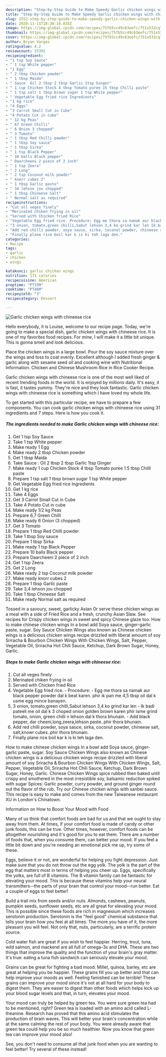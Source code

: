 ```yaml
---
description: "Step-by-Step Guide to Make Speedy Garlic chicken wings with chineese rice"
title: "Step-by-Step Guide to Make Speedy Garlic chicken wings with chineese rice"
slug: 2552-step-by-step-guide-to-make-speedy-garlic-chicken-wings-with-chineese-rice
date: 2020-11-11T18:38:14.835Z
image: https://img-global.cpcdn.com/recipes/75fb5cc49c63eefc/751x532cq70/garlic-chicken-wings-with-chineese-rice-recipe-main-photo.jpg
thumbnail: https://img-global.cpcdn.com/recipes/75fb5cc49c63eefc/751x532cq70/garlic-chicken-wings-with-chineese-rice-recipe-main-photo.jpg
cover: https://img-global.cpcdn.com/recipes/75fb5cc49c63eefc/751x532cq70/garlic-chicken-wings-with-chineese-rice-recipe-main-photo.jpg
author: Bryan Vargas
ratingvalue: 4.2
reviewcount: 25392
recipeingredient:
- "1 tsp Soy Sauce"
- " 1 tsp White pepper"
- "1 Egg"
- " 2 tbsp Chicken powder"
- " 1 tbsp Maida"
- " Sauce  Oil 2 tbsp 2 tbsp Garlic 1tsp Ginger"
- " 1 cup Chicken Stock 4 tbsp Tomato puree 15 tbsp Chilli paste"
- " 1 tsp salt 1 tbsp brown sugar 1 tsp White pepper"
- " Vegetable Egg fried rice Ingredients"
- "1 kg rice"
- "4 Eggs"
- "3 Carrot Small Cut in Cube"
- "4 Potato Cut in cube"
- " 12 kg Peas"
- " 67 Green Chilli"
- " 6 Onion 3 chopped"
- " 3 Tomato"
- " 1 tbsp Red Chilli powder"
- " 1 tbsp Soy sauce"
- " 1 tbsp Sirka"
- " 1 tsp Black Pepper"
- " 10 balls Black pepper"
- " Daarcheeni 2 piece of 2 inch"
- " 1 tsp Zeera"
- " 2 Long"
- " 2 tsp Coconut milk powder"
- " knorr cubes 2"
- " 1 tbsp Garlic paste"
- " 34 lehson jou chopped"
- " 1 tbsp Chineese Salt"
- " Normal salt as required"
recipeinstructions:
- "Cut all veges finely"
- "Merinated chiken frying in oil"
- "Served with Chicken fried Rice"
- "Vegetable Egg fried rice. Procedure: Egg me thora sa namak aur black pepper powder dal k beat karen. phir ik pan me 4,5 tbsp oil dal k usme egg mince banayen."
- "3 onion, tomato,green chilli,Sabut lehson 3,4 ko grind kar len Ik badi pateeli me oil dal k 3 choped onion golden brown karen phir isme grind tomato, onion, green chilli n lehson dal k thora bhunain. Add black pepper, dar cheeni,long,zeera,lehson paste..phir thora bhunain."
- "Add red chilli powder, soya sauce, sirka, coconut powder, chineese salt, salt,knowr cubes..phir thora bhunain."
- "Finally plane rice boil kar k is ki teh laga den."
categories:
- Recipe
tags:
- garlic
- chicken
- wings

katakunci: garlic chicken wings 
nutrition: 171 calories
recipecuisine: American
preptime: "PT15M"
cooktime: "PT46M"
recipeyield: "3"
recipecategory: Dessert

---
```



![Garlic chicken wings with chineese rice](https://img-global.cpcdn.com/recipes/75fb5cc49c63eefc/751x532cq70/garlic-chicken-wings-with-chineese-rice-recipe-main-photo.jpg)

Hello everybody, it is Louise, welcome to our recipe page. Today, we're going to make a special dish, garlic chicken wings with chineese rice. It is one of my favorites food recipes. For mine, I will make it a little bit unique. This is gonna smell and look delicious.

Place the chicken wings in a large bowl. Pour the soy sauce mixture over the wings and toss to coat evenly. Excellent although I added fresh ginger &amp; garlic along with sesame seed oil and cooking wine with Nutritional Information. Chicken and Chinese Mushroom Rice in Rice Cooker Recipe.

Garlic chicken wings with chineese rice is one of the most well liked of recent trending foods in the world. It is enjoyed by millions daily. It's easy, it is fast, it tastes yummy. They're nice and they look fantastic. Garlic chicken wings with chineese rice is something which I have loved my whole life.


To get started with this particular recipe, we have to prepare a few components. You can cook garlic chicken wings with chineese rice using 31 ingredients and 7 steps. Here is how you cook it.

<!--inarticleads1-->

##### The ingredients needed to make Garlic chicken wings with chineese rice:

1. Get 1 tsp Soy Sauce
1. Take  1 tsp White pepper
1. Make ready 1 Egg
1. Make ready  2 tbsp Chicken powder
1. Get  1 tbsp Maida
1. Take  Sauce : Oil 2 tbsp 2 tbsp Garlic 1tsp Ginger
1. Make ready  1 cup Chicken Stock 4 tbsp Tomato puree 1.5 tbsp Chilli paste
1. Prepare  1 tsp salt 1 tbsp brown sugar 1 tsp White pepper
1. Get  Vegetable Egg fried rice Ingredients
1. Get 1 kg rice
1. Take 4 Eggs
1. Get 3 Carrot Small Cut in Cube
1. Take 4 Potato Cut in cube
1. Make ready  1/2 kg Peas
1. Prepare  6,7 Green Chilli
1. Make ready  6 Onion (3 chopped)
1. Get  3 Tomato
1. Prepare  1 tbsp Red Chilli powder
1. Take  1 tbsp Soy sauce
1. Prepare  1 tbsp Sirka
1. Make ready  1 tsp Black Pepper
1. Prepare  10 balls Black pepper
1. Prepare  Daarcheeni 2 piece of 2 inch
1. Get  1 tsp Zeera
1. Get  2 Long
1. Make ready  2 tsp Coconut milk powder
1. Make ready  knorr cubes 2
1. Prepare  1 tbsp Garlic paste
1. Take  3,4 lehson jou chopped
1. Take  1 tbsp Chineese Salt
1. Make ready  Normal salt as required


Tossed in a savoury, sweet, garlicky Asian Or serve these chicken wings as a meal with a side of Fried Rice and a fresh, crunchy Asian Slaw. See recipes for Crispy chicken wings in sweet and spicy Chinese glaze too. How to make chinese chicken wings In a bowl add Soya sauce, ginger-garlic paste, sugar. Soy Sauce Chicken Wings also known as Chinese chicken wings is a delicious chicken wings recipe drizzled with liberal amount of soy Sriracha &amp; Bourbon Chicken Wings With Chicken Wings, Salt, Pepper, Vegetable Oil, Sriracha Hot Chili Sauce, Ketchup, Dark Brown Sugar, Honey, Garlic. 

<!--inarticleads2-->

##### Steps to make Garlic chicken wings with chineese rice:

1. Cut all veges finely
1. Merinated chiken frying in oil
1. Served with Chicken fried Rice
1. Vegetable Egg fried rice. - Procedure: - Egg me thora sa namak aur black pepper powder dal k beat karen. phir ik pan me 4,5 tbsp oil dal k usme egg mince banayen.
1. 3 onion, tomato,green chilli,Sabut lehson 3,4 ko grind kar len - Ik badi pateeli me oil dal k 3 choped onion golden brown karen phir isme grind tomato, onion, green chilli n lehson dal k thora bhunain. - Add black pepper, dar cheeni,long,zeera,lehson paste..phir thora bhunain.
1. Add red chilli powder, soya sauce, sirka, coconut powder, chineese salt, salt,knowr cubes..phir thora bhunain.
1. Finally plane rice boil kar k is ki teh laga den.


How to make chinese chicken wings In a bowl add Soya sauce, ginger-garlic paste, sugar. Soy Sauce Chicken Wings also known as Chinese chicken wings is a delicious chicken wings recipe drizzled with liberal amount of soy Sriracha &amp; Bourbon Chicken Wings With Chicken Wings, Salt, Pepper, Vegetable Oil, Sriracha Hot Chili Sauce, Ketchup, Dark Brown Sugar, Honey, Garlic. Chinese Chicken Wings spice rubbed then baked until crispy and smothered in the most irresistible soy, balsamic reduction spiked with sugar Spices: Garlic powder, curry powder, and ground ginger round out the flavor of the rub. Try our Chinese chicken wings with sanbei sauce. This recipe is easy to make and comes from the new Taiwanese restaurant XU in London&#39;s Chinatown. 

Information on How to Boost Your Mood with Food


Many of us think that comfort foods are bad for us and that we ought to stay away from them. At times, if your comfort food is made of candy or other junk foods, this can be true. Other times, however, comfort foods can be altogether nourishing and it's good for you to eat them. There are a number of foods that, when you consume them, can better your mood. If you feel a little bit down and you're needing an emotional pick me up, try some of these.

Eggs, believe it or not, are wonderful for helping you fight depression. Just make sure that you do not throw out the egg yolk. The yolk is the part of the egg that matters most in terms of helping you cheer up. Eggs, specifically the yolks, are full of B vitamins. The B vitamin family can be fantastic for elevating your mood. This is because these vitamins help your neural transmitters--the parts of your brain that control your mood--run better. Eat a couple of eggs to feel better!

Build a trail mix from seeds and/or nuts. Almonds, cashews, peanuts, pumpkin seeds, sunflower seeds, etc are all great for elevating your mood. This is possible since these foods are rich in magnesium which increases serotonin production. Serotonin is the "feel good" chemical substance that tells your brain how you feel at all times. The more you have of it, the more pleasant you will feel. Not only that, nuts, particularly, are a terrific protein source.

Cold water fish are great if you wish to feel happier. Herring, trout, tuna, wild salmon, and mackerel are all full of omega-3s and DHA. These are two things that improve the quality and the function of your brain's gray matter. It's true: eating a tuna fish sandwich can seriously elevate your mood. 

Grains can be great for fighting a bad mood. Millet, quinoa, barley, etc are great at helping you be happier. These grains fill you up better and that can help improve your moods as well. Feeling famished can be terrible! These grains can improve your mood since it's not at all hard for your body to digest them. They are easier to digest than other foods which helps kick up your blood sugar levels and that, in turn, elevates your mood.

Your mood can truly be helped by green tea. You were sure green tea had to be mentioned, right? Green tea is loaded with an amino acid called L-theanine. Research has proved that this amino acid stimulates the production of brain waves. This will better your brain's concentration while at the same calming the rest of your body. You were already aware that green tea could help you be so much healthier. Now you know that green tea can improve your mood also!

See, you don't need to consume all that junk food when you are wanting to feel better! Try several of these instead!

